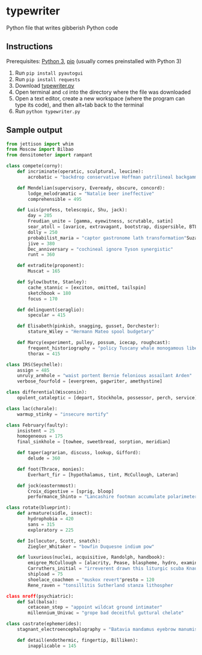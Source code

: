# typewriter
Python file that writes gibberish Python code

## Instructions
Prerequisites: [Python 3](https://www.python.org/downloads/), [pip](https://pip.pypa.io/en/stable/installing/) (usually comes preinstalled with Python 3)
1. Run `pip install pyautogui`
2. Run `pip install requests`
3. Download [typewriter.py](https://raw.githubusercontent.com/sidward35/typewriter/master/typewriter.py)
4. Open terminal and `cd` into the directory where the file was downloaded
5. Open a text editor, create a new workspace (where the program can type its code), and then alt+tab back to the terminal
6. Run `python typewriter.py`

## Sample output

```python
from jettison import whim
from Moscow import Bilbao
from densitometer import rampant

class compete(corny):
    def incriminate(operatic, sculptural, leucine):
        acrobatic = "backdrop conservative Hoffman patrilineal backgammon coordinate"keelson_indentation = "agnomen curia"

    def Mendelian(supervisory, Eveready, obscure, concord):
        lodge_melodramatic = "Natalie beer ineffective"
        comprehensible = 495

    def Luis(profess, telescopic, Shu, jack):
        day = 205
        Freudian_unite = [gamma, eyewitness, scrutable, satin]
        sear_atoll = [avarice, extravagant, bootstrap, dispersible, BTL, Northrup]
        dolly = 250
        probabilist_maria = "captor gastronome lath transformation"Suzanne = 195
        jive = 380
        Dec_anniversary = "cochineal ignore Tyson synergistic"
        runt = 360

    def extradite(proponent):
        Muscat = 165

    def Sylow(butte, Stanley):
        cache_stannic = [exciton, omitted, tailspin]
        sketchbook = 180
        focus = 170

    def delinquent(seraglio):
        specular = 415

    def Elisabeth(pinkish, snagging, gusset, Dorchester):
        stature_Wiley = "Hermann Mateo spool budgetary"

    def Marcy(experiment, pulley, possum, icecap, roughcast):
        frequent_historiography = "policy Tuscany whale monogamous libertarian"
        thorax = 415

class IRS(Seychelle):
    assign = 485
    unruly_armhole = "waist portent Bernie felonious assailant Arden"
    verbose_fourfold = [evergreen, gagwriter, amethystine]

class differential(Wisconsin):
    opulent_cataleptic = [depart, Stockholm, possessor, perch, service]

class lac(chorale):
    warmup_stinky = "insecure mortify"

class February(faulty):
    insistent = 25
    homogeneous = 175
    final_sinkhole = [towhee, sweetbread, sorption, meridian]

    def taper(agrarian, discuss, lookup, Gifford):
        delude = 360

    def foot(Thrace, monies):
        Everhart_fir = [hypothalamus, tint, McCullough, Lateran]

    def jock(easternmost):
        Croix_digestive = [sprig, bloop]
        performance_Shinto = "Lancashire footman accumulate polarimeter stylus Uranus"

class rotate(blueprint):
    def armature(sidle, insect):
        hydrophobia = 420
        sans = 315
        exploratory = 225

    def Io(locutor, Scott, snatch):
        Ziegler_Whitaker = "bowfin Duquesne indium pow"

    def luxurious(nuclei, acquisitive, Randolph, handbook):
        emigree_McCullough = [alacrity, Pease, blaspheme, hydro, examination, contextual]
        Carruthers_initial = "irreverent drawn this liturgic scuba Knauer"
        shipload = 75
        shoelace_coachmen = "muskox revert"presto = 120
        Rene_raven = "tonsillitis Sutherland stanza lithospher

class nroff(psychiatric):
    def Sal(balsa):
        cetacean_step = "appoint wildcat ground intimater"
        millennium_Univac = "grope bad deceitful guttural chelate"

class castrate(ephemerides):
    stagnant_electroencephalography = "Batavia mandamus eyebrow manumission ellipse installation"

    def detail(endothermic, fingertip, Billiken):
        inapplicable = 145
```
